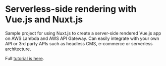 # Serverless-side rendering with Vue.js and Nuxt.js

Sample project for using Nuxt.js to create a server-side rendered Vue.js app on AWS Lambda and AWS API Gateway. Can easily integrate with your own API or 3rd party APIs such as headless CMS, e-commerce or serverless architecture.

Full [tutorial is here]().